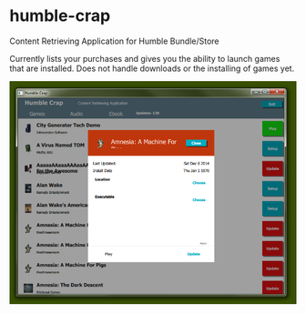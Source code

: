 humble-crap
===========

Content Retrieving Application for Humble Bundle/Store

Currently lists your purchases and gives you the ability to launch games that are installed.
Does not handle downloads or the installing of games yet.

![Screenshot](screenshot.png)